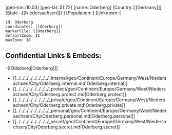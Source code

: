 ﻿---
location: [51.72,10.53]
mapzoom: [7,12] 
mapmarker: city 
type: City
tags:
- geo/City


SpocWebEntityId: 33061
isDeleted: false
confidential: public

---
[geo-lon::10.53]
[geo-lat::51.72]
[name::Oderberg]
[Country::[[Germany]]]
[State ::[[Niedersachsen]]] ]
[Population::]
[Unknown::]


```leaflet
id: Oderberg
coordinates: [[Oderberg]]
markerFile: [[Oderberg]]
defaultZoom: 11 
maxZoom: 18
```


## Confidential Links & Embeds: 
-[[Oderberg|Oderberg]]] 
- [[../../../../../../../../_internal/geo/Continent/Europe/Germany/West/Niedersachsen/City/Oderberg.internal.md|Oderberg.internal]] 
- [[../../../../../../../../_protect/geo/Continent/Europe/Germany/West/Niedersachsen/City/Oderberg.protect.md|Oderberg.protect]] 
- [[../../../../../../../../_private/geo/Continent/Europe/Germany/West/Niedersachsen/City/Oderberg.private.md|Oderberg.private]] 
- [[../../../../../../../../_personal/geo/Continent/Europe/Germany/West/Niedersachsen/City/Oderberg.personal.md|Oderberg.personal]] 
- [[../../../../../../../../_secret/geo/Continent/Europe/Germany/West/Niedersachsen/City/Oderberg.secret.md|Oderberg.secret]] 
